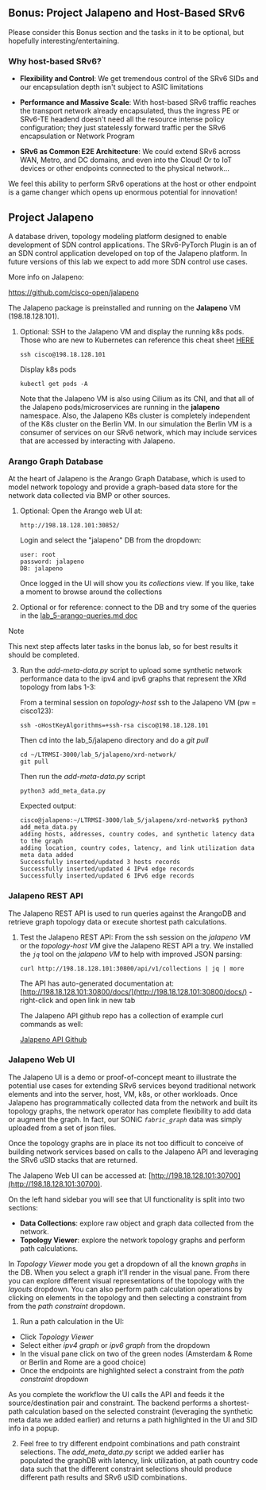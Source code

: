 ## Bonus: Project Jalapeno and Host-Based SRv6

Please consider this Bonus section and the tasks in it to be optional, but hopefully interesting/entertaining.

### Why host-based SRv6? 

* **Flexibility and Control**: We get tremendous control of the SRv6 SIDs and our encapsulation depth isn't subject to ASIC limitations

* **Performance and Massive Scale**: With host-based SRv6 traffic reaches the transport network already encapsulated, thus the ingress PE or SRv6-TE headend doesn't need all the resource intense policy configuration; they just statelessly forward traffic per the SRv6 encapsulation or Network Program
  
* **SRv6 as Common E2E Architecture**: We could extend SRv6 across WAN, Metro, and DC domains, and even into the Cloud! Or to IoT devices or other endpoints connected to the physical network...
 
We feel this ability to perform SRv6 operations at the host or other endpoint is a game changer which opens up enormous potential for innovation!

## Project Jalapeno

A database driven, topology modeling platform designed to enable development of SDN control applications.  The SRv6-PyTorch Plugin is an of an SDN control application developed on top of the Jalapeno platform. In future versions of this lab we expect to add more SDN control use cases.

More info on Jalapeno:

https://github.com/cisco-open/jalapeno


The Jalapeno package is preinstalled and running on the **Jalapeno** VM (198.18.128.101).

1. Optional: SSH to the Jalapeno VM and display the running k8s pods. Those who are new to Kubernetes can reference this cheat sheet [HERE](https://kubernetes.io/docs/reference/kubectl/cheatsheet/)  

    ```
    ssh cisco@198.18.128.101
    ```
    
    Display k8s pods
    ```
    kubectl get pods -A
    ```
    Note that the Jalapeno VM is also using Cilium as its CNI, and that all of the Jalapeno pods/microservices are running in the **jalapeno** namespace.  Also, the Jalapeno K8s cluster is completely independent of the K8s cluster on the Berlin VM. In our simulation the Berlin VM is a consumer of services on our SRv6 network, which may include services that are accessed by interacting with Jalapeno.


### Arango Graph Database
At the heart of Jalapeno is the Arango Graph Database, which is used to model network topology and provide a graph-based data store for the network data collected via BMP or other sources. 

1. Optional: Open the Arango web UI at:

    ```
    http://198.18.128.101:30852/
    ```
    
    Login and select the "jalapeno" DB from the dropdown:
    ```
    user: root
    password: jalapeno
    DB: jalapeno
    ```
    Once logged in the UI will show you its *collections* view. If you like, take a moment to browse around the collections


2. Optional or for reference: connect to the DB and try some of the queries in the [lab_5-arango-queries.md doc](https://github.com/cisco-asp-web/LTRMSI-3000/tree/main/lab_5/lab_5-arango-queries.md)

> [!NOTE]
> This next step affects later tasks in the bonus lab, so for best results it should be completed.

3. Run the *add-meta-data.py* script to upload some synthetic network performance data to the ipv4 and ipv6 graphs that represent the XRd topology from labs 1-3:

   From a terminal session on *topology-host* ssh to the Jalapeno VM (pw = cisco123):
   ```
   ssh -oHostKeyAlgorithms=+ssh-rsa cisco@198.18.128.101
   ```

   Then cd into the lab_5/jalapeno directory and do a *git pull*
   ```
   cd ~/LTRMSI-3000/lab_5/jalapeno/xrd-network/
   git pull
   ```

   Then run the *add-meta-data.py* script
   ```
   python3 add_meta_data.py 
   ```

   Expected output:
   ```
   cisco@jalapeno:~/LTRMSI-3000/lab_5/jalapeno/xrd-network$ python3 add_meta_data.py 
   adding hosts, addresses, country codes, and synthetic latency data to the graph
   adding location, country codes, latency, and link utilization data
   meta data added
   Successfully inserted/updated 3 hosts records
   Successfully inserted/updated 4 IPv4 edge records
   Successfully inserted/updated 6 IPv6 edge records
   ```

### Jalapeno REST API

The Jalapeno REST API is used to run queries against the ArangoDB and retrieve graph topology data or execute shortest path calculations. 

1. Test the Jalapeno REST API:
   From the ssh session on the *jalapeno VM* or the *topology-host VM* give the Jalapeno REST API a try. We installed the *`jq`* tool on the *jalapeno VM* to help with improved JSON parsing:
   ```
   curl http://198.18.128.101:30800/api/v1/collections | jq | more
   ```

   The API has auto-generated documentation at: [http://198.18.128.101:30800/docs/](http://198.18.128.101:30800/docs/) - right-click and open link in new tab

   The Jalapeno API github repo has a collection of example curl commands as well:

   [Jalapeno API Github](https://github.com/jalapeno/jalapeno-api/blob/main/notes/curl-commands.md)


### Jalapeno Web UI

The Jalapeno UI is a demo or proof-of-concept meant to illustrate the potential use cases for extending SRv6 services beyond traditional network elements and into the server, host, VM, k8s, or other workloads. Once Jalapeno has programmatically collected data from the network and built its topology graphs, the network operator has complete flexibility to add data or augment the graph. In fact, our SONiC *`fabric_graph`* data was simply uploaded from a set of json files. 

Once the topology graphs are in place its not too difficult to conceive of building network services based on calls to the Jalapeno API and leveraging the SRv6 uSID stacks that are returned.

The Jalapeno Web UI can be accessed at: [http://198.18.128.101:30700](http://198.18.128.101:30700). 

On the left hand sidebar you will see that UI functionality is split into two sections:

- **Data Collections**: explore raw object and graph data collected from the network.
- **Topology Viewer**: explore the network topology graphs and perform path calculations.

In *Topology Viewer* mode you get a dropdown of all the known *graphs* in the DB. When you select a graph it'll render in the visual pane. From there you can explore different visual representations of the topology with the *layouts* dropdown. You can also perform path calculation operations by clicking on elements in the topology and then selecting a constraint from from the *path constraint* dropdown.

1. Run a path calculation in the UI:

 - Click *Topology Viewer*
 - Select either *ipv4 graph* or *ipv6 graph* from the dropdown
 - In the visual pane click on two of the green nodes (Amsterdam & Rome or Berlin and Rome are a good choice)
 - Once the endpoints are highlighted select a constraint from the *path constraint* dropdown

As you complete the workflow the UI calls the API and feeds it the source/destination pair and constraint. The backend performs a shortest-path calculation based on the selected constraint (leveraging the synthetic meta data we added earlier) and returns a path highlighted in the UI and SID info in a popup.

2. Feel free to try different endpoint combinations and path constraint selections. The *add_meta_data.py* script we added earlier has populated the graphDB with latency, link utilization, at path country code data such that the different constraint selections should produce different path results and SRv6 uSID combinations.